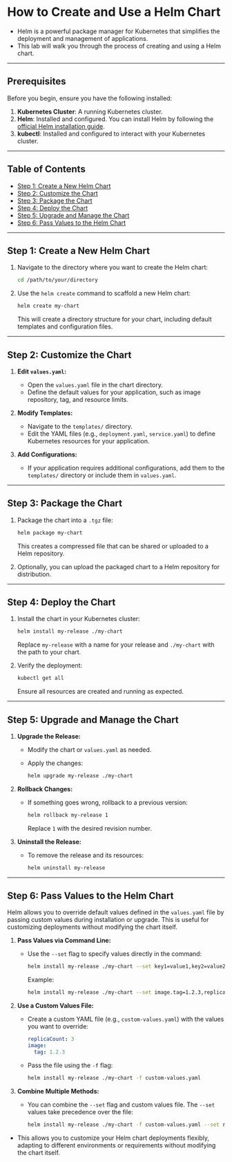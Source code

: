 <!-- omit in toc -->
# How to Create and Use a Helm Chart

- Helm is a powerful package manager for Kubernetes that simplifies the deployment and management of applications.
- This lab will walk you through the process of creating and using a Helm chart.

---

<!-- omit in toc -->
## Prerequisites

Before you begin, ensure you have the following installed:

1. **Kubernetes Cluster**: A running Kubernetes cluster.
2. **Helm**: Installed and configured. You can install Helm by following the [official Helm installation guide](https://helm.sh/docs/intro/install/).
3. **kubectl**: Installed and configured to interact with your Kubernetes cluster.

---

<!-- omit in toc -->
## Table of Contents

- [Step 1: Create a New Helm Chart](#step-1-create-a-new-helm-chart)
- [Step 2: Customize the Chart](#step-2-customize-the-chart)
- [Step 3: Package the Chart](#step-3-package-the-chart)
- [Step 4: Deploy the Chart](#step-4-deploy-the-chart)
- [Step 5: Upgrade and Manage the Chart](#step-5-upgrade-and-manage-the-chart)
- [Step 6: Pass Values to the Helm Chart](#step-6-pass-values-to-the-helm-chart)

---

## Step 1: Create a New Helm Chart

1. Navigate to the directory where you want to create the Helm chart:

   ```bash
   cd /path/to/your/directory
   ```

2. Use the `helm create` command to scaffold a new Helm chart:

   ```bash
   helm create my-chart
   ```

   This will create a directory structure for your chart, including default templates and configuration files.

---

## Step 2: Customize the Chart

1. **Edit `values.yaml`:**
   - Open the `values.yaml` file in the chart directory.
   - Define the default values for your application, such as image repository, tag, and resource limits.

2. **Modify Templates:**
   - Navigate to the `templates/` directory.
   - Edit the YAML files (e.g., `deployment.yaml`, `service.yaml`) to define Kubernetes resources for your application.

3. **Add Configurations:**
   - If your application requires additional configurations, add them to the `templates/` directory or include them in `values.yaml`.

---

## Step 3: Package the Chart

1. Package the chart into a `.tgz` file:

   ```bash
   helm package my-chart
   ```

   This creates a compressed file that can be shared or uploaded to a Helm repository.

2. Optionally, you can upload the packaged chart to a Helm repository for distribution.

---

## Step 4: Deploy the Chart

1. Install the chart in your Kubernetes cluster:

   ```bash
   helm install my-release ./my-chart
   ```

   Replace `my-release` with a name for your release and `./my-chart` with the path to your chart.

2. Verify the deployment:

   ```bash
   kubectl get all
   ```

   Ensure all resources are created and running as expected.

---

## Step 5: Upgrade and Manage the Chart

1. **Upgrade the Release:**
   - Modify the chart or `values.yaml` as needed.
   - Apply the changes:

     ```bash
     helm upgrade my-release ./my-chart
     ```

2. **Rollback Changes:**
   - If something goes wrong, rollback to a previous version:

     ```bash
     helm rollback my-release 1
     ```

     Replace `1` with the desired revision number.

3. **Uninstall the Release:**
   - To remove the release and its resources:

     ```bash
     helm uninstall my-release
     ```

---

## Step 6: Pass Values to the Helm Chart

Helm allows you to override default values defined in the `values.yaml` file by passing custom values during installation or upgrade. This is useful for customizing deployments without modifying the chart itself.

1. **Pass Values via Command Line:**
   - Use the `--set` flag to specify values directly in the command:

     ```bash
     helm install my-release ./my-chart --set key1=value1,key2=value2
     ```

     Example:

     ```bash
     helm install my-release ./my-chart --set image.tag=1.2.3,replicaCount=3
     ```

2. **Use a Custom Values File:**
   - Create a custom YAML file (e.g., `custom-values.yaml`) with the values you want to override:

     ```yaml
     replicaCount: 3
     image:
       tag: 1.2.3
     ```

   - Pass the file using the `-f` flag:

     ```bash
     helm install my-release ./my-chart -f custom-values.yaml
     ```

3. **Combine Multiple Methods:**
   - You can combine the `--set` flag and custom values file. The `--set` values take precedence over the file:

     ```bash
     helm install my-release ./my-chart -f custom-values.yaml --set replicaCount=5
     ```

- This allows you to customize your Helm chart deployments flexibly, adapting to different environments or requirements without modifying the chart itself.
